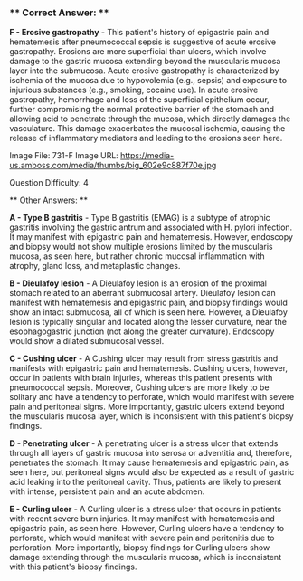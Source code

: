 ### ** Correct Answer: **

**F - Erosive gastropathy** - This patient's history of epigastric pain and hematemesis after pneumococcal sepsis is suggestive of acute erosive gastropathy. Erosions are more superficial than ulcers, which involve damage to the gastric mucosa extending beyond the muscularis mucosa layer into the submucosa. Acute erosive gastropathy is characterized by ischemia of the mucosa due to hypovolemia (e.g., sepsis) and exposure to injurious substances (e.g., smoking, cocaine use). In acute erosive gastropathy, hemorrhage and loss of the superficial epithelium occur, further compromising the normal protective barrier of the stomach and allowing acid to penetrate through the mucosa, which directly damages the vasculature. This damage exacerbates the mucosal ischemia, causing the release of inflammatory mediators and leading to the erosions seen here.

Image File: 731-F
Image URL: https://media-us.amboss.com/media/thumbs/big_602e9c887f70e.jpg

Question Difficulty: 4

** Other Answers: **

**A - Type B gastritis** - Type B gastritis (EMAG) is a subtype of atrophic gastritis involving the gastric antrum and associated with H. pylori infection. It may manifest with epigastric pain and hematemesis. However, endoscopy and biopsy would not show multiple erosions limited by the muscularis mucosa, as seen here, but rather chronic mucosal inflammation with atrophy, gland loss, and metaplastic changes.

**B - Dieulafoy lesion** - A Dieulafoy lesion is an erosion of the proximal stomach related to an aberrant submucosal artery. Dieulafoy lesion can manifest with hematemesis and epigastric pain, and biopsy findings would show an intact submucosa, all of which is seen here. However, a Dieulafoy lesion is typically singular and located along the lesser curvature, near the esophagogastric junction (not along the greater curvature). Endoscopy would show a dilated submucosal vessel.

**C - Cushing ulcer** - A Cushing ulcer may result from stress gastritis and manifests with epigastric pain and hematemesis. Cushing ulcers, however, occur in patients with brain injuries, whereas this patient presents with pneumococcal sepsis. Moreover, Cushing ulcers are more likely to be solitary and have a tendency to perforate, which would manifest with severe pain and peritoneal signs. More importantly, gastric ulcers extend beyond the muscularis mucosa layer, which is inconsistent with this patient's biopsy findings.

**D - Penetrating ulcer** - A penetrating ulcer is a stress ulcer that extends through all layers of gastric mucosa into serosa or adventitia and, therefore, penetrates the stomach. It may cause hematemesis and epigastric pain, as seen here, but peritoneal signs would also be expected as a result of gastric acid leaking into the peritoneal cavity. Thus, patients are likely to present with intense, persistent pain and an acute abdomen.

**E - Curling ulcer** - A Curling ulcer is a stress ulcer that occurs in patients with recent severe burn injuries. It may manifest with hematemesis and epigastric pain, as seen here. However, Curling ulcers have a tendency to perforate, which would manifest with severe pain and peritonitis due to perforation. More importantly, biopsy findings for Curling ulcers show damage extending through the muscularis mucosa, which is inconsistent with this patient's biopsy findings.

